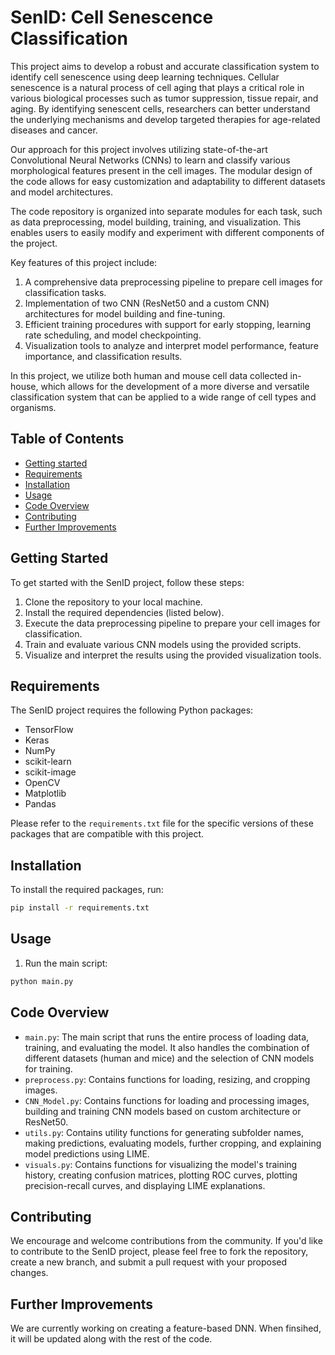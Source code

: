 # SenID: Cell Senescence Classification

This project aims to develop a robust and accurate classification system to identify cell senescence using deep learning techniques. Cellular senescence is a natural process of cell aging that plays a critical role in various biological processes such as tumor suppression, tissue repair, and aging. By identifying senescent cells, researchers can better understand the underlying mechanisms and develop targeted therapies for age-related diseases and cancer.

Our approach for this project involves utilizing state-of-the-art Convolutional Neural Networks (CNNs) to learn and classify various morphological features present in the cell images. The modular design of the code allows for easy customization and adaptability to different datasets and model architectures.

The code repository is organized into separate modules for each task, such as data preprocessing, model building, training, and visualization. This enables users to easily modify and experiment with different components of the project.

Key features of this project include:

1. A comprehensive data preprocessing pipeline to prepare cell images for classification tasks.
2. Implementation of two CNN (ResNet50 and a custom CNN) architectures for model building and fine-tuning.
3. Efficient training procedures with support for early stopping, learning rate scheduling, and model checkpointing.
4. Visualization tools to analyze and interpret model performance, feature importance, and classification results.

In this project, we utilize both human and mouse cell data collected in-house, which allows for the development of a more diverse and versatile classification system that can be applied to a wide range of cell types and organisms.

## Table of Contents
- [Getting started](#getting-started)
- [Requirements](#requirements)
- [Installation](#installation)
- [Usage](#usage)
- [Code Overview](#code-overview)
- [Contributing](#contributing)
- [Further Improvements](#further-improvements)

## Getting Started

To get started with the SenID project, follow these steps:

1. Clone the repository to your local machine.
2. Install the required dependencies (listed below).
3. Execute the data preprocessing pipeline to prepare your cell images for classification.
4. Train and evaluate various CNN models using the provided scripts.
5. Visualize and interpret the results using the provided visualization tools.

## Requirements

The SenID project requires the following Python packages:

- TensorFlow
- Keras
- NumPy
- scikit-learn
- scikit-image
- OpenCV
- Matplotlib
- Pandas

Please refer to the `requirements.txt` file for the specific versions of these packages that are compatible with this project.

## Installation

To install the required packages, run:

```bash
pip install -r requirements.txt
```

## Usage

1. Run the main script:

```bash
python main.py
```

## Code Overview
- `main.py`: The main script that runs the entire process of loading data, training, and evaluating the model. It also handles the combination of different datasets (human and mice) and the selection of CNN models for training.
- `preprocess.py`: Contains functions for loading, resizing, and cropping images.
- `CNN_Model.py`: Contains functions for loading and processing images, building and training CNN models based on custom architecture or ResNet50.
- `utils.py`: Contains utility functions for generating subfolder names, making predictions, evaluating models, further cropping, and explaining model predictions using LIME.
- `visuals.py`: Contains functions for visualizing the model's training history, creating confusion matrices, plotting ROC curves, plotting precision-recall curves, and displaying LIME explanations.


## Contributing

We encourage and welcome contributions from the community. If you'd like to contribute to the SenID project, please feel free to fork the repository, create a new branch, and submit a pull request with your proposed changes.

## Further Improvements

We are currently working on creating a feature-based DNN. When finsihed, it will be updated along with the rest of the code. 
